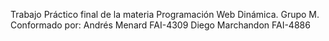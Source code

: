 Trabajo Práctico final de la materia Programación Web Dinámica. 
Grupo M. Conformado por:
Andrés Menard FAI-4309
Diego Marchandon FAI-4886
